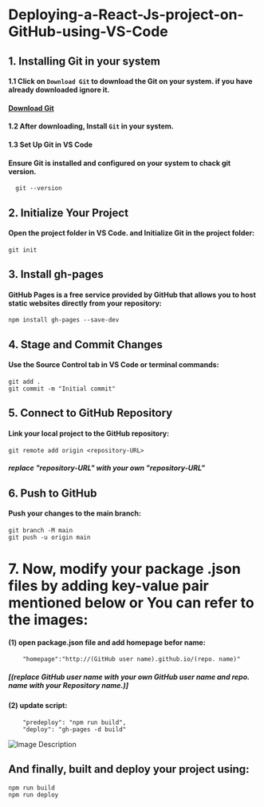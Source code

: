 # Deploying-a-React-Js-project-on-GitHub-using-VS-Code


## 1. Installing Git in your system

#### 1.1 Click on `Download Git` to download the Git on your system. if you have already downloaded ignore it.
#### [Download Git](https://git-scm.com/downloads) 

#### 1.2 After downloading, Install `Git` in your system.

#### 1.3 Set Up Git in VS Code
#### Ensure Git is installed and configured on your system to chack git version. <br />
      git --version


## 2. Initialize Your Project
#### Open the project folder in VS Code. and Initialize Git in the project folder:
    git init

## 3. Install gh-pages 
#### GitHub Pages is a free service provided by GitHub that allows you to host static websites directly from your repository:
    npm install gh-pages --save-dev

## 4. Stage and Commit Changes
#### Use the Source Control tab in VS Code or terminal commands:
    git add .
    git commit -m "Initial commit"

## 5. Connect to GitHub Repository
#### Link your local project to the GitHub repository:
    git remote add origin <repository-URL>
##### replace "repository-URL" with your own "repository-URL"

## 6. Push to GitHub
#### Push your changes to the main branch:
    git branch -M main
    git push -u origin main

# 7. Now, modify your package .json files by adding key-value pair mentioned below or You can refer to the images:
#### (1) open package.json file and add homepage befor name:
        "homepage":"http://(GitHub user name).github.io/(repo. name)"
        
##### [(replace GitHub user name with your own GitHub user name and repo. name with your Repository name.)]
#### (2) update script:
        "predeploy": "npm run build",
        "deploy": "gh-pages -d build"

![Image Description](https://drive.google.com/uc?export=view&id=1wmkk1M0IXOpBV_Fb8nDECimmnLGEwaJI)


## And finally, built and deploy your project using:
    npm run build
    npm run deploy 
